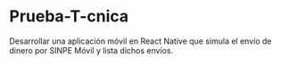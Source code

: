 # Prueba-T-cnica
Desarrollar una aplicación móvil en React Native que simula el envío de dinero por SINPE Móvil y lista dichos envíos.
